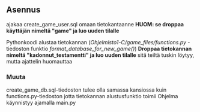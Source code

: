 ## Asennus

ajakaa create_game_user.sql omaan tietokantaanne
**HUOM: se droppaa käyttäjän nimeltä "game" ja luo uuden tilalle**

Pythonkoodi alustaa tietokannan (*Ohjelmisto1-C/game_files/functions.py* -tiedoston funktio *format_database_for_new_game()*)
**Droppaa tietokannan nimeltä "kadonnut_testamentti" ja luo uuden tilalle**
sitä teiltä tuskin löytyy, mutta ajattelin huomauttaa

### Muuta
create_game_db.sql-tiedoston tulee olla samassa kansiossa kuin functions.py-tiedoston jotta tietokannan alustusfunktio toimii
Ohjelma käynnistyy ajamalla main.py
